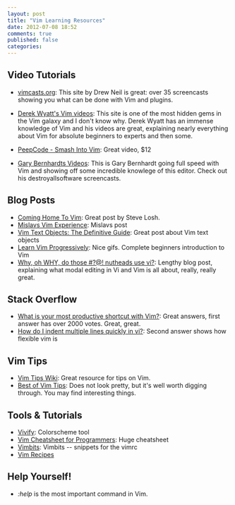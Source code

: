 ```yaml
---
layout: post
title: "Vim Learning Resources"
date: 2012-07-08 18:52
comments: true
published: false
categories: 
---
```


## Video Tutorials

- [vimcasts.org](http://www.vimcasts.org "Vimcasts.org"): This site by Drew Neil
  is great: over 35 screencasts showing you what can be done with Vim and
  plugins.
- [Derek Wyatt's Vim videos](http://http://www.derekwyatt.org/vim/vim-tutorial-videos/ "Derek Wyatt's Vim Tutorial Videos"):
  This site is one of the most hidden gems in the Vim galaxy and I don't know
  why. Derek Wyatt has an immense knowledge of Vim and his videos are great,
  explaining nearly everything about Vim for absolute beginners to experts and
  then some.
- [PeepCode - Smash Into Vim](https://peepcode.com/products/smash-into-vim-i "Smash Into Vim"):
  Great video, $12

- [Gary Bernhardts Videos](http://blog.extracheese.org/2010/11/screencast-custom-vim-refactorings.html "Screencast: Custom Vim Refactorings"):
  This is Gary Bernhardt going full speed with Vim and showing off some
  incredible knowlege of this editor. Check out his destroyallsoftware
  screencasts.

## Blog Posts

- [Coming Home To Vim](http://address "title"): Great post by Steve Losh.
- [Mislavs Vim Experience](http://address "title"): Mislavs post
- [Vim Text Objects: The Definitive Guide](http://blog.carbonfive.com/2011/10/17/vim-text-objects-the-definitive-guide/ "Vim Text Objects: The Definitive Guide"):
  Great post about Vim text objects
- [Learn Vim Progressively](http://yannesposito.com/Scratch/en/blog/Learn-Vim-Progressively/ "Learn Vim Progressively"):
  Nice gifs. Complete beginners introduction to Vim
- [Why, oh WHY, do those #?@! nutheads use vi?](http://www.viemu.com/a-why-vi-vim.html "Why, oh WHY, do those #?@! nutheads use vi?"):
  Lengthy blog post, explaining what modal editing in Vi and Vim is all about,
  really, really great.

## Stack Overflow

- [What is your most productive shortcut with Vim?](http://stackoverflow.com/questions/1218390/what-is-your-most-productive-shortcut-with-vim "Stack Overflow - What is your most productive shortcut with Vim?"):
  Great answers, first answer has over 2000 votes. Great, great.
- [How do I indent multiple lines quickly in vi?](http://stackoverflow.com/questions/235839/how-do-i-indent-multiple-lines-quickly-in-vi "How do I indent multiple lines quickly in vi?"):
  Second answer shows how flexible vim is

## Vim Tips

- [Vim Tips Wiki](http://vim.wikia.com/wiki/Vim_Tips_Wiki "Vim Tips Wiki"):
  Great resource for tips on Vim.
- [Best of Vim Tips](http://www.rayninfo.co.uk/vimtips.html "Best of Vim Tips"):
  Does not look pretty, but it's well worth digging through. You may find
  interesting things.

## Tools & Tutorials
- [Vivify](http://bytefluent.com/vivify/ "Vivify"): Colorscheme tool
- [Vim Cheatsheet for Programmers](http://michael.peopleofhonoronly.com/vim/ "Vim Cheatsheet for Programmers"):
  Huge cheatsheet
- [Vimbits](http://vimbits.com "Vimbits"):
  Vimbits -- snippets for the vimrc
- [Vim Recipes](http://vim.runpaint.org/toc/ "Vim Recipes")

## Help Yourself!

- *:help* is the most important command in Vim.
